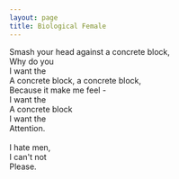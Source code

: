 ```yaml
---
layout: page
title: Biological Female
---
```


Smash your head against a concrete block, \
Why do you \
I want the \
A concrete block, a concrete block, \
Because it make me feel - \
I want the \
A concrete block \
I want the \
Attention.  \
\
I hate men, \
I can't not  \
Please.